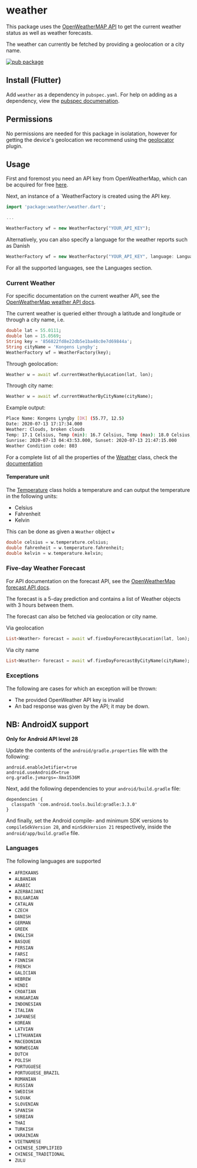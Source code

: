 # weather
This package uses the [OpenWeatherMAP API](https://openweathermap.org/) to get the current weather status as well as weather forecasts.

The weather can currently be fetched by providing a geolocation or a city name.

[![pub package](https://img.shields.io/pub/v/weather.svg)](https://pub.dartlang.org/packages/weather)

## Install (Flutter)
Add ```weather``` as a dependency in  `pubspec.yaml`.
For help on adding as a dependency, view the [pubspec documenation](https://flutter.io/using-packages/).

## Permissions
No permissions are needed for this package in isolatation, however for getting the device's geolocation we recommend using the [geolocator](https://pub.dev/packages/geolocator) plugin.

## Usage
First and foremost you need an API key from OpenWeatherMap, which can be acquired for free [here](https://openweathermap.org/price).

Next, an instance of a `WeatherFactory is created using the API key.

```dart
import 'package:weather/weather.dart';

...

WeatherFactory wf = new WeatherFactory("YOUR_API_KEY");
```

Alternatively, you can also specify a language for the weather reports such as Danish

```dart
WeatherFactory wf = new WeatherFactory("YOUR_API_KEY", language: Language.DANISH);
```

For all the supported languages, see the Languages section.

### Current Weather
For specific documentation on the current weather API, see the [OpenWeatherMap weather API docs](https://openweathermap.org/current).

The current weather is queried either through a latitude and longitude or through a city name, i.e.

```dart
double lat = 55.0111;
double lon = 15.0569;
String key = '856822fd8e22db5e1ba48c0e7d69844a';
String cityName = 'Kongens Lyngby';
WeatherFactory wf = WeatherFactory(key);
```

Through geolocation:
```dart
Weather w = await wf.currentWeatherByLocation(lat, lon);
```

Through city name:

```dart
Weather w = await wf.currentWeatherByCityName(cityName);
```

Example output:

```bash
Place Name: Kongens Lyngby [DK] (55.77, 12.5)
Date: 2020-07-13 17:17:34.000
Weather: Clouds, broken clouds
Temp: 17.1 Celsius, Temp (min): 16.7 Celsius, Temp (max): 18.0 Celsius,  Temp (feels like): 13.4 Celsius
Sunrise: 2020-07-13 04:43:53.000, Sunset: 2020-07-13 21:47:15.000
Weather Condition code: 803
```

For a complete list of all the properties of the [Weather](https://pub.dartlang.org/documentation/weather/latest/weather/Weather-class.html) class, check the [documentation](https://pub.dartlang.org/documentation/weather/latest/weather/Weather-class.html)

#### Temperature unit
The [Temperature](https://pub.dartlang.org/documentation/weather/latest/weather/Temperature-class.html) class holds a temperature and can output the temperature in the following units: 
* Celsius
* Fahrenheit
* Kelvin

This can be done as given a `Weather` object `w`
```dart
double celsius = w.temperature.celsius;
double fahrenheit = w.temperature.fahrenheit;
double kelvin = w.temperature.kelvin;
```

### Five-day Weather Forecast
For API documentation on the forecast API, see the [OpenWeatherMap forecast API docs](https://openweathermap.org/forecast5).

The forecast is a 5-day prediction and contains a list of Weather objects with 3 hours between them. 

The forecast can also be fetched via geolocation or city name.

Via geolocation

```dart
List<Weather> forecast = await wf.fiveDayForecastByLocation(lat, lon);
```

Via city name

```dart
List<Weather> forecast = await wf.fiveDayForecastByCityName(cityName);
```

### Exceptions
The following are cases for which an exception will be thrown:

* The provided OpenWeather API key is invalid
* An bad response was given by the API; it may be down.

## NB: AndroidX support
**Only for Android API level 28**

Update the contents of the `android/gradle.properties` file with the following:
```
android.enableJetifier=true
android.useAndroidX=true
org.gradle.jvmargs=-Xmx1536M
```

Next, add the following dependencies to your `android/build.gradle` file:
```
dependencies {
  classpath 'com.android.tools.build:gradle:3.3.0'
} 
```

And finally, set the Android compile- and minimum SDK versions to `compileSdkVersion 28`, and `minSdkVersion 21` respectively, inside the `android/app/build.gradle` file.


### Languages
The following languages are supported

* `AFRIKAANS`
* `ALBANIAN`
* `ARABIC`
* `AZERBAIJANI`
* `BULGARIAN`
* `CATALAN`
* `CZECH`
* `DANISH`
* `GERMAN`
* `GREEK`
* `ENGLISH`
* `BASQUE`
* `PERSIAN`
* `FARSI`
* `FINNISH`
* `FRENCH`
* `GALICIAN`
* `HEBREW`
* `HINDI`
* `CROATIAN`
* `HUNGARIAN`
* `INDONESIAN`
* `ITALIAN`
* `JAPANESE`
* `KOREAN`
* `LATVIAN`
* `LITHUANIAN`
* `MACEDONIAN`
* `NORWEGIAN`
* `DUTCH`
* `POLISH`
* `PORTUGUESE`
* `PORTUGUESE_BRAZIL`
* `ROMANIAN`
* `RUSSIAN`
* `SWEDISH`
* `SLOVAK`
* `SLOVENIAN`
* `SPANISH`
* `SERBIAN`
* `THAI`
* `TURKISH`
* `UKRAINIAN`
* `VIETNAMESE`
* `CHINESE_SIMPLIFIED`
* `CHINESE_TRADITIONAL`
* `ZULU`